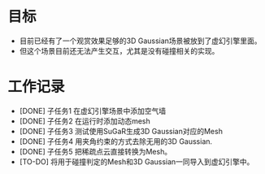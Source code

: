 # 目标
- 目前已经有了一个观赏效果足够的3D Gaussian场景被放到了虚幻引擎里面。
- 但这个场景目前还无法产生交互，尤其是没有碰撞相关的实现。

# 工作记录
- [DONE] 子任务1 在虚幻引擎场景中添加空气墙
- [DONE] 子任务2 在运行时添加动态mesh
- [DONE] 子任务3 测试使用SuGaR生成3D Gaussian对应的Mesh
- [DONE] 子任务4 用夹角约束的方式去除无用的3D Gaussian.
- [DONE] 子任务5 把稀疏点云直接转换为Mesh。
- [TO-DO] 将用于碰撞判定的Mesh和3D Gaussian一同导入到虚幻引擎中。